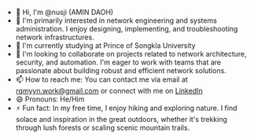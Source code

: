 - 👋 Hi, I'm @nusji (AMIN DAOH)
- 👀 I'm primarily interested in network engineering and systems administration. I enjoy designing, implementing, and troubleshooting network infrastructures.
- 🌱 I'm currently studying at Prince of Songkla University
- 💞️ I'm looking to collaborate on projects related to network architecture, security, and automation. I'm eager to work with teams that are passionate about building robust and efficient network solutions.
- 📫 How to reach me: You can contact me via email at rqmyyn.work@gmail.com or connect with me on [LinkedIn](.....)
- 😄 Pronouns: He/Him
- ⚡ Fun fact: In my free time, I enjoy hiking and exploring nature. I find solace and inspiration in the great outdoors, whether it's trekking through lush forests or scaling scenic mountain trails.

